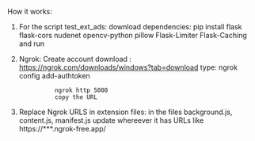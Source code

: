 How it works:
1) For the script test_ext_ads:
     download dependencies:  pip install flask flask-cors nudenet opencv-python pillow Flask-Limiter Flask-Caching
     and run
   
2) Ngrok:
          Create account
          download : https://ngrok.com/downloads/windows?tab=download
           type: ngrok config add-authtoken <token>
           
                 ngrok http 5000
                 copy the URL
   
4) Replace Ngrok URLS in extension files: in the files background.js, content.js, manifest.js
  update whereever it has URLs like https://***.ngrok-free.app/
